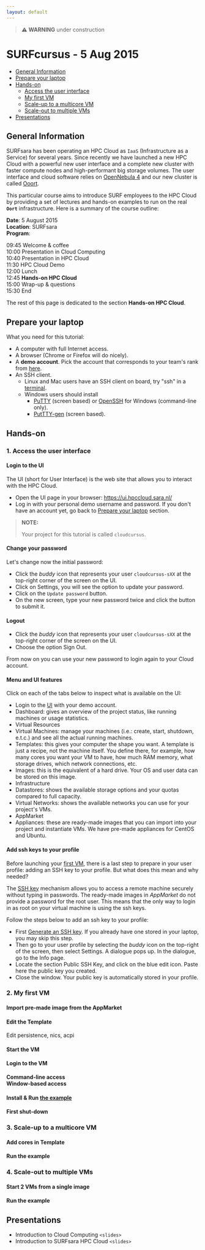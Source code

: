 ```yaml
---
layout: default
---
```

> :warning: **WARNING** under construction

# SURFcursus - 5 Aug 2015

* [General Information](#general) <br>
* [Prepare your laptop](#preparation) <br>
* [Hands-on](#hands-on) <br>
  * [Access the user interface](#1.-Access-the-user-interface) <br>
  * [My first VM](#2.-My-first-VM) <br>
  * [Scale-up to a multicore VM](#3.-Scale-up-to-a-multicore-VM) <br>
  * [Scale-out to multiple VMs](#4.-Scale-out-to-multiple-VMs) <br>
* [Presentations](#presentations) <br>

## <a name="general"></a>General Information 

SURFsara has been operating an HPC Cloud as `IaaS` (Infrastructure as a Service) for several years. Since recently we have launched a new HPC Cloud with a powerful new user interface and a complete new cluster with faster compute nodes and high-performant big storage volumes. The user interface and cloud software relies on [OpenNebula 4](http://opennebula.org/) and our new cluster is called [Ooort](https://en.wikipedia.org/wiki/Oort_cloud).

This particular course aims to introduce SURF employees to the HPC Cloud by providing a set of lectures and hands-on examples to run on the real **`Oort`** infrastructure. Here is a summary of the course outline:

**Date**: 5 August 2015  
**Location**: SURFsara  
**Program**:  
>
09:45 Welcome & coffee  
10:00 Presentation in Cloud Computing  
10:40 Presentation in HPC Cloud  
11:30 HPC Cloud Demo  
12:00 Lunch  
12:45 **Hands-on HPC Cloud**   
15:00 Wrap-up & questions  
15:30 End  

The rest of this page is dedicated to the section **Hands-on HPC Cloud**. 

## <a name="preparation"></a>Prepare your laptop 
What you need for this tutorial:
* A computer with full Internet access.
* A browser (Chrome or Firefox will do nicely).
* A **demo account**. Pick the account that corresponds to your team's rank from [here](https://docs.google.com/spreadsheets/d/1zUVq5VrZLHhoFs3YCwDGGeDGLXDYBhF7dRFPCDDIppg/edit?usp=sharing).
* An SSH client.
  * Linux and Mac users have an SSH client on board, try "ssh" in a [terminal](http://askubuntu.com/questions/38162/what-is-a-terminal-and-how-do-i-open-and-use-it).
  * Windows users should install 
     * [PuTTY](http://www.putty.org/) (screen based) or [OpenSSH](http://sshwindows.sourceforge.net/) for Windows (command-line only). 
     * [PutTTY-gen](http://www.chiark.greenend.org.uk/~sgtatham/putty/download.html) (screen based).

## <a name="hands-on"></a> Hands-on

### <a name="1.-Access-the-user-interface"></a> 1. Access the user interface

#### Login to the UI

The UI (short for User Interface) is the web site that allows you to interact with the HPC Cloud.  
* Open the UI page in your browser: https://ui.hpccloud.sara.nl/
* Log in with your personal demo username and password. If you don't have an account yet, go back to [Prepare your laptop](#preparation) section.

> **NOTE:** 
> 
> Your project for this tutorial is called `cloudcursus`.

#### Change your password

Let's change now the initial password:

* Click the *buddy* icon that represents your user `cloudcursus-sXX` at the top-right corner of the screen on the UI. 
* Click on Settings, you will see the option to update your password. 
* Click on the `Update password` button.
* On the new screen, type your new password twice and click the button to submit it.

#### Logout

* Click the *buddy* icon that represents your user `cloudcursus-sXX` at the top-right corner of the screen on the UI. 
* Choose the option Sign Out.

From now on you can use your new password to login again to your Cloud account.

#### Menu and UI features

Click on each of the tabs below to inspect what is available on the UI:

* Login to the [UI](https://ui.hpccloud.sara.nl/) with your demo account.
* Dashboard: gives an overview of the project status, like running machines or usage statistics. 
* Virtual Resources
 * Virtual Machines: manage your machines (i.e.: create, start, shutdown, e.t.c.) and see all the actual running machines.
 * Templates: this gives your computer the shape you want. A template is just a recipe, not the machine itself. You define there, for example, how many cores you want your VM to have, how much RAM memory, what storage drives, which network connections, etc.
 * Images: this is the equivalent of a hard drive. Your OS and user data can be stored on this image.
* Infrastructure
 * Datastores: shows the available storage options and your quotas compared to full capacity.
 * Virtual Networks: shows the available networks you can use for your project's VMs.
* AppMarket 
 * Appliances: these are ready-made images that you can import into your project and instantiate VMs. We have pre-made appliances for CentOS and Ubuntu.

#### Add ssh keys to your profile

Before launching your [first VM](#2.-My-first-VM), there is a last step to prepare in your user profile: adding an SSH key to your profile. But what does this mean and why needed?

The [SSH key](https://en.wikipedia.org/wiki/Secure_Shell#Key_management) mechanism allows you to access a remote machine securely without typing in passwords. The ready-made images in *AppMarket* do not provide a password for the root user. This means that the only way to login in as root on your virtual machine is using the ssh keys.

Follow the steps below to add an ssh key to your profile: 

* First [Generate an SSH key](https://doc.hpccloud.surfsara.nl/oortdoc/docs/wikis/SSHkey). If you already have one stored in your laptop, you may skip this step.
* Then go to your user profile by selecting the *buddy* icon on the top-right of the screen, then select Settings. A dialogue pops up. In the dialogue, go to the Info page.
* Locate the section Public SSH Key, and click on the blue edit icon. Paste here the public key you created.
* Close the window. Your public key is automatically stored in your profile.

### <a name="2.-My-first-VM"></a> 2. My first VM
#### Import pre-made image from the AppMarket
#### Edit the Template  
Edit persistence, nics, acpi
#### Start the VM
#### Login to the VM
**Command-line access**  
**Window-based access**  
#### Install & Run [the example](surfcursus-5-Aug-2015/Distributed-Mandelbrot)
#### First shut-down

### <a name="3.-Scale-up-to-a-multicore-VM"></a> 3. Scale-up to a multicore VM
#### Add cores in Template
#### Run the example

### <a name="4.-Scale-out-to-multiple-VMs"></a> 4. Scale-out to multiple VMs
#### Start 2 VMs from a single image
#### Run the example

## <a name="presentations"></a> Presentations
* Introduction to Cloud Computing `<slides>`
* Introduction to SURFsara HPC Cloud `<slides>`